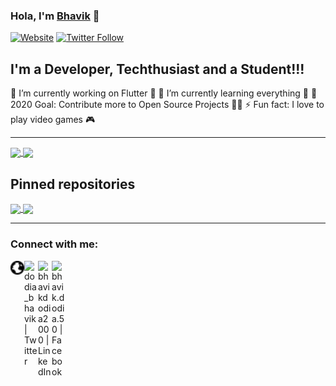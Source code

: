 ### Hola, I'm [Bhavik][website] 👋

[![Website](https://img.shields.io/website?label=bhavik-dodia.github.io&style=for-the-badge&url=https%3A%2F%2Fbhavik-dodia.github.io)](https://bhavik-dodia.github.io/)
[![Twitter Follow](https://img.shields.io/twitter/follow/dodia_bhavik?color=1DA1F2&logo=twitter&style=for-the-badge)](https://twitter.com/intent/follow?original_referer=https%3A%2F%2Fgithub.com%2Fdodia_bhavik&screen_name=dodia_bhavik)

## I'm a Developer, Techthusiast and a Student!!!

🔭 I’m currently working on Flutter 💙
🌱 I’m currently learning everything 🤣
🥅 2020 Goal: Contribute more to Open Source Projects 👨‍💻
⚡ Fun fact: I love to play video games 🎮

---

<a href="https://github.com/anuraghazra/github-readme-stats">
  <img align="center" src="https://github-readme-stats.vercel.app/api?username=bhavik-dodia&hide=issues&show_icons=true&count_private=true&hide_border=true&title_color=4285F47&icon_color=DB4437&text_color=0F9D58&theme=" />
</a>
<a href="https://github.com/anuraghazra/github-readme-stats">
  <img align="center" src="https://github-readme-stats.vercel.app/api/top-langs/?username=bhavik-dodia&layout=compact&hide_border=true&title_color=4285F4&text_color=0F9D58&theme=" />
</a>

## Pinned repositories

<a href="https://github.com/bhavik-dodia/todoey">
  <img align="center" src="https://github-readme-stats.vercel.app/api/pin/?username=bhavik-dodia&repo=todoey&show_icons=true&hide_border=true&title_color=4285F47&icon_color=DB4437&text_color=0F9D58&theme=" />
</a>
<a href="https://github.com/bhavik-dodia/whatsapp-automation">
  <img align="center" src="https://github-readme-stats.vercel.app/api/pin/?username=bhavik-dodia&repo=whatsapp-automation&show_icons=true&hide_border=true&title_color=4285F4&icon_color=DB4437&text_color=0F9D58&theme=" />
</a>

---

### Connect with me:

[<img align="left" alt="bhavik-dodia.github.io" width="22px" src="https://raw.githubusercontent.com/iconic/open-iconic/master/svg/globe.svg" />][website]
[<img align="left" alt="dodia_bhavik | Twitter" width="22px" src="https://cdn.jsdelivr.net/npm/simple-icons@v3/icons/twitter.svg" />][twitter]
[<img align="left" alt="bhavikdodia2000 | LinkedIn" width="22px" src="https://cdn.jsdelivr.net/npm/simple-icons@v3/icons/linkedin.svg" />][linkedin]
[<img align="left" alt="bhavik.dodia.50 | Facebook" width="22px" src="https://cdn.jsdelivr.net/npm/simple-icons@v3/icons/facebook.svg" />][facebook]


[website]: https://bhavik-dodia.github.io
[twitter]: https://twitter.com/dodia_bhavik
[linkedin]: https://www.linkedin.com/in/bhavikdodia2000
[facebook]: https://m.facebook.com/bhavik.dodia.50
